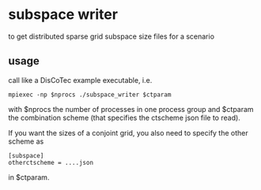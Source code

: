 # subspace writer
to get distributed sparse grid subspace size files for a scenario

## usage
call like a DisCoTec example executable, i.e.
```
mpiexec -np $nprocs ./subspace_writer $ctparam
```
with $nprocs the number of processes in one process group and $ctparam the combination scheme (that specifies the ctscheme json file to read).

If you want the sizes of a conjoint grid, you also need to specify the other scheme as
```
[subspace]
otherctscheme = ....json
```
in $ctparam.
